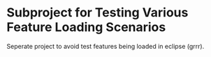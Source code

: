 # Subproject for Testing Various Feature Loading Scenarios

Seperate project to avoid test features being loaded in eclipse (grrr).